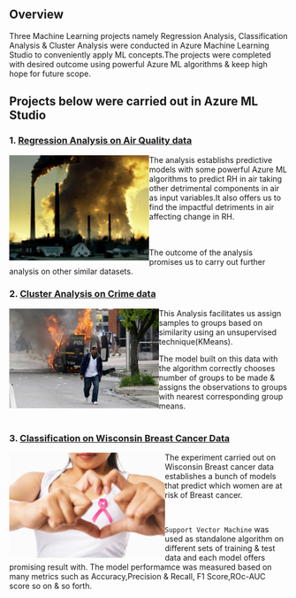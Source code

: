 
## Overview
Three Machine Learning projects namely Regression Analysis, Classification Analysis & Cluster Analysis  were conducted in Azure Machine Learning Studio to conveniently apply ML concepts.The projects were completed with desired outcome using powerful Azure ML algorithms & keep high hope for future scope.

## Projects below were carried out in Azure ML Studio

### 1. [Regression Analysis on Air Quality data](https://github.com/rakesh-upx/azure-ml)


<p align="center">
  <img src="airquality-regression-analysis/Air%20quality/177.ngsversion.1484334011811.adapt.1900.1.jpg",alt="neofetch" align="left" height="190px">
  </p>

The analysis establishs predictive models with some powerful Azure ML algorithms to predict RH in air taking other detrimental components in air as input variables.It also offers us to find the impactful detriments in air affecting change in RH.
<br/>
<br/>
<br/>

The outcome of the analysis promises us to carry out further analysis on other similar datasets.




### 2. [Cluster Analysis on Crime data](https://github.com/rakesh-upx/azure-ml/tree/master/crime-data-cluster-analysis)



<p align="center">
  <img src="crime-data-cluster-analysis/Images/baltimore-protest-27apr-police.jpg",alt="neofetch" align="left"
 height="180px">
  </p>
  
  
This Analysis facilitates us assign samples to groups based on similarity using an unsupervised technique(KMeans). 

The model built on this data with the algorithm correctly chooses number of groups to be made & assigns the observations to groups with nearest corresponding group means.
<br/>
<br/>


### 3. [Classification on Wisconsin Breast Cancer Data](https://github.com/rakesh-upx/azure-ml/tree/master/breast_cancer)



<p align="center">
<img src="breast_cancer/Breast_Cancer_Images/breast-cancer-in-women.jpg",alt="neofetch" align="left" 
height="190px">
</p>

  
   
The experiment carried out on Wisconsin Breast cancer data establishes a bunch of models that predict which women are at risk of Breast cancer.
  
  <br/>
  
`Support Vector Machine` was used as standalone algorithm on different sets of training & test data and each model offers promising result with.
The model performamce was measured based on many metrics such as Accuracy,Precision & Recall, F1 Score,ROc-AUC score so on & so forth.
  







